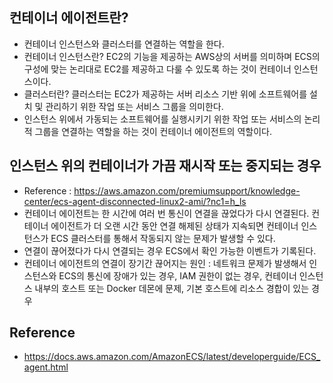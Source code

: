 ## 컨테이너 에이전트란?
- 컨테이너 인스턴스와 클러스터를 연결하는 역할을 한다.
- 컨테이너 인스턴스란? EC2의 기능을 제공하는 AWS상의 서버를 의미하며 ECS의 구성에 맞는 논리대로 EC2를 제공하고 다룰 수 있도록 하는 것이 컨테이너 인스턴스이다.
- 클러스터란? 클러스터는 EC2가 제공하는 서버 리소스 기반 위에 소프트웨어를 설치 및 관리하기 위한 작업 또는 서비스 그룹을 의미한다.
- 인스턴스 위에서 가동되는 소프트웨어를 실행시키기 위한 작업 또는 서비스의 논리적 그룹을 연결하는 역할을 하는 것이 컨테이너 에이전트의 역할이다.

## 인스턴스 위의 컨테이너가 가끔 재시작 또는 중지되는 경우
- Reference : https://aws.amazon.com/premiumsupport/knowledge-center/ecs-agent-disconnected-linux2-ami/?nc1=h_ls
- 컨테이너 에이전트는 한 시간에 여러 번 통신이 연결을 끊었다가 다시 연결된다. 컨테이너 에이전트가 더 오랜 시간 동안 연결 해제된 상태가 지속되면 컨테이너 인스턴스가 ECS 클러스터를 통해서 작동되지 않는 문제가 발생할 수 있다.
- 연결이 끊어졌다가 다시 연결되는 경우 ECS에서 확인 가능한 이벤트가 기록된다.
- 컨테이너 에이전트의 연결이 장기간 끊어지는 원인 : 네트워크 문제가 발생해서 인스턴스와 ECS의 통신에 장애가 있는 경우, IAM 권한이 없는 경우, 컨테이너 인스턴스 내부의 호스트 또는 Docker 데몬에 문제, 기본 호스트에 리소스 경합이 있는 경우

## Reference
- https://docs.aws.amazon.com/AmazonECS/latest/developerguide/ECS_agent.html
